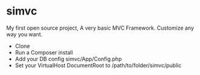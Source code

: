 # simvc
My first open source project, A very basic MVC Framework. Customize any way you want.

- Clone
- Run a Composer install
- Add your DB config simvc/App/Config.php
- Set your VirtualHost DocumentRoot to /path/to/folder/simvc/public
